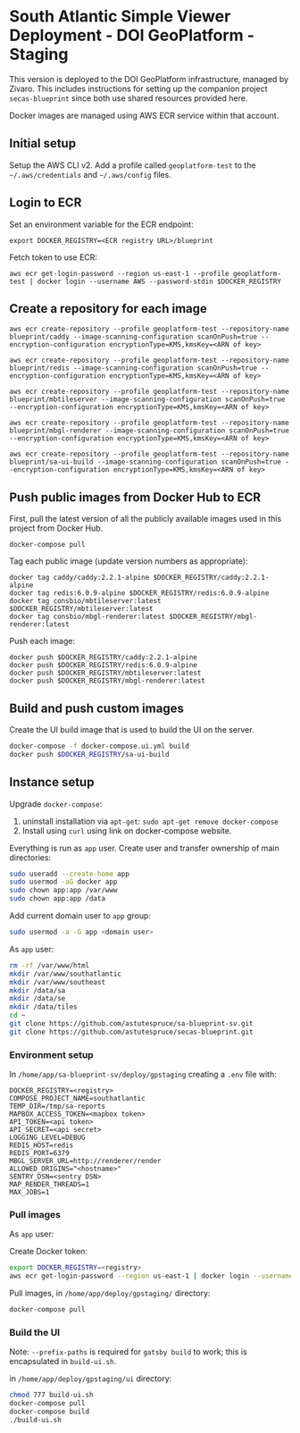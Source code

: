 # South Atlantic Simple Viewer Deployment - DOI GeoPlatform - Staging

This version is deployed to the DOI GeoPlatform infrastructure,
managed by Zivaro. This includes instructions for setting up the companion project
`secas-blueprint` since both use shared resources provided here.

Docker images are managed using AWS ECR service within that account.

## Initial setup

Setup the AWS CLI v2. Add a profile called `geoplatform-test` to the `~/.aws/credentials`
and `~/.aws/config` files.

## Login to ECR

Set an environment variable for the ECR endpoint:

```
export DOCKER_REGISTRY=<ECR registry URL>/blueprint
```

Fetch token to use ECR:

```
aws ecr get-login-password --region us-east-1 --profile geoplatform-test | docker login --username AWS --password-stdin $DOCKER_REGISTRY
```

## Create a repository for each image

```
aws ecr create-repository --profile geoplatform-test --repository-name blueprint/caddy --image-scanning-configuration scanOnPush=true --encryption-configuration encryptionType=KMS,kmsKey=<ARN of key>

aws ecr create-repository --profile geoplatform-test --repository-name blueprint/redis --image-scanning-configuration scanOnPush=true --encryption-configuration encryptionType=KMS,kmsKey=<ARN of key>

aws ecr create-repository --profile geoplatform-test --repository-name blueprint/mbtileserver --image-scanning-configuration scanOnPush=true --encryption-configuration encryptionType=KMS,kmsKey=<ARN of key>

aws ecr create-repository --profile geoplatform-test --repository-name blueprint/mbgl-renderer --image-scanning-configuration scanOnPush=true --encryption-configuration encryptionType=KMS,kmsKey=<ARN of key>

aws ecr create-repository --profile geoplatform-test --repository-name blueprint/sa-ui-build --image-scanning-configuration scanOnPush=true --encryption-configuration encryptionType=KMS,kmsKey=<ARN of key>
```

## Push public images from Docker Hub to ECR

First, pull the latest version of all the publicly available images used in this project from Docker Hub.

```
docker-compose pull
```

Tag each public image (update version numbers as appropriate):

```
docker tag caddy/caddy:2.2.1-alpine $DOCKER_REGISTRY/caddy:2.2.1-alpine
docker tag redis:6.0.9-alpine $DOCKER_REGISTRY/redis:6.0.9-alpine
docker tag consbio/mbtileserver:latest $DOCKER_REGISTRY/mbtileserver:latest
docker tag consbio/mbgl-renderer:latest $DOCKER_REGISTRY/mbgl-renderer:latest
```

Push each image:

```
docker push $DOCKER_REGISTRY/caddy:2.2.1-alpine
docker push $DOCKER_REGISTRY/redis:6.0.9-alpine
docker push $DOCKER_REGISTRY/mbtileserver:latest
docker push $DOCKER_REGISTRY/mbgl-renderer:latest
```

## Build and push custom images

Create the UI build image that is used to build the UI on the server.

```bash
docker-compose -f docker-compose.ui.yml build
docker push $DOCKER_REGISTRY/sa-ui-build
```

## Instance setup

Upgrade `docker-compose`:

1. uninstall installation via `apt-get`: `sudo apt-get remove docker-compose`
2. Install using `curl` using link on docker-compose website.

Everything is run as `app` user. Create user and transfer ownership of main directories:

```bash
sudo useradd --create-home app
sudo usermod -aG docker app
sudo chown app:app /var/www
sudo chown app:app /data
```

Add current domain user to `app` group:

```bash
sudo usermod -a -G app <domain user>

```

As `app` user:

```bash
rm -rf /var/www/html
mkdir /var/www/southatlantic
mkdir /var/www/southeast
mkdir /data/sa
mkdir /data/se
mkdir /data/tiles
cd ~
git clone https://github.com/astutespruce/sa-blueprint-sv.git
git clone https://github.com/astutespruce/secas-blueprint.git
```

### Environment setup

In `/home/app/sa-blueprint-sv/deploy/gpstaging` creating a `.env` file with:

```
DOCKER_REGISTRY=<registry>
COMPOSE_PROJECT_NAME=southatlantic
TEMP_DIR=/tmp/sa-reports
MAPBOX_ACCESS_TOKEN=<mapbox token>
API_TOKEN=<api token>
API_SECRET=<api secret>
LOGGING_LEVEL=DEBUG
REDIS_HOST=redis
REDIS_PORT=6379
MBGL_SERVER_URL=http://renderer/render
ALLOWED_ORIGINS="<hostname>"
SENTRY_DSN=<sentry DSN>
MAP_RENDER_THREADS=1
MAX_JOBS=1
```

### Pull images

As `app` user:

Create Docker token:

```bash
export DOCKER_REGISTRY=<registry>
aws ecr get-login-password --region us-east-1 | docker login --username AWS --password-stdin $DOCKER_REGISTRY
```

Pull images, in `/home/app/deploy/gpstaging/` directory:

```bash
docker-compose pull
```

### Build the UI

Note: `--prefix-paths` is required for `gatsby build` to work; this is encapsulated in `build-ui.sh`.

in `/home/app/deploy/gpstaging/ui` directory:

```bash
chmod 777 build-ui.sh
docker-compose pull
docker-compose build
./build-ui.sh
```
